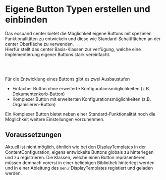 # Eigene Button Typen erstellen und einbinden #

Das ecspand center bietet die Möglichkeit eigene Buttons mit spezielen Funktionalitäten zu entwickeln und diese wie Standard-Schaltflächen an der center Oberfläche zu verwenden. 
<br/>
Hierfür stellt das center Basis-Klassen zur verfügung, welche eine Implementierung eigener Buttons stark vereinfacht. 

<br/><br/>

Für die Entwicklung eines Buttons gibt es zwei Ausbaustufen
* Einfacher Button ohne erweiterte Konfigurationsmöglichkeiten (z.B. Dokumentenkorb-Button)
* Komplexer Button mit erweiterten Konfigurationsmöglichkeiten (z.B. Organisieren-Button)

Ein Komplexer Button bietet neben einer Standard-Funktionalität noch die Möglichkeit weitere Einstellungen vorzunehmen.

## Voraussetzungen ##

Aktuell ist nicht möglich, ähnlich wie bei den DisplayTemplates in der ContentConfiguration, eigens entwickelte Buttons globals zu hinterlegen und zu registrieren. Die Klassen, welche einen Button repräsentieren,
müssen demnach vorerst in einer beliebigen Bibliothek hinterlegt werden und in einer Ableitung des ``menu``-DisplayTemplates registiert und geladen werden. 